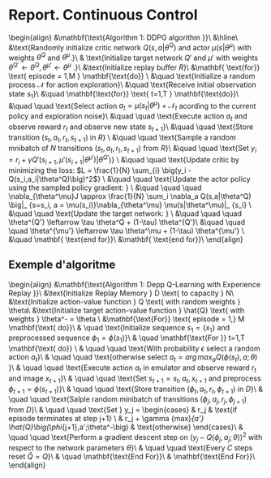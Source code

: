# Report. Continuous Control 


\begin{align}
&\mathbf{\text{Algorithm 1: DDPG algorithm }}\\
&\hline\\
&\text{Randomly initialize critic network $Q(s,a|\theta^Q)$ and actor $\mu(s|\theta^\mu)$ with weights $\theta^Q$ and $\theta^\mu$.}\\
& \text{Initialize target network $Q'$ and $\mu'$ with weights $\theta^{Q'} \leftarrow \theta^Q, \theta^{\mu'} \leftarrow \theta^\mu$ .}\\
&\text{Initialize replay buffer $R$}\\
&\mathbf{ \text{for}} \text{ episode = 1,M } \mathbf{\text{do}} \\
&\quad \text{Initialize a random process $\mathcal{N}$ for action exploration}\\
&\quad \text{Receive initial observation state $s_1$}\\
&\quad \mathbf{\text{for}} \text{ t=1,T } \mathbf{\text{do}}\\
&\quad \quad \text{Select action $a_t = \mu (s_t|\theta^\mu) + \mathcal{N}_t$ acording to the current policy and exploration noise}\\
&\quad \quad \text{Execute action $a_t$ and observe reward $r_t$ and observe new state $s_{t+1}$}\\
&\quad \quad \text{Store transition $(s_t,a_t,r_t,s_{t+1})$ in $R$} \\
&\quad \quad \text{Sample a random mnibatch of $N$ transitions $(s_t,a_t,r_t,s_{t+1})$ from $R$}\\
&\quad \quad \text{Set $y_i = r_i + \gamma Q'(s_{i+1},\mu'(s_{i+1}|\theta^{\mu'})|\theta^{Q'})$} \\
&\quad \quad \text{Update critic by minimizing the loss: $L = \frac{1}{N} \sum_{i} \big(y_i - Q(s_i,a_i|\theta^Q)\big)^2$} \\
&\quad \quad \text{Update the actor policy using the sampled policy gradient: } \\
&\quad \quad \quad \nabla_{\theta^\mu}J \approx \frac{1}{N} \sum_i \nabla_a Q(s,a\|\theta^Q) \big|_ {s=s_i, a = \mu(s_i)}\nabla_{\theta^\mu} \mu(s|\theta^\mu)|_ {s_i} \\
&\quad \quad \text{Update the target network: } \\
&\quad \quad \quad \theta^{Q'} \leftarrow \tau \theta^Q + (1-\tau) \theta^{Q'}\\
&\quad \quad \quad \theta^{\mu'} \leftarrow \tau \theta^\mu + (1-\tau) \theta^{\mu'} \\
&\quad \mathbf{ \text{end for}}\\
&\mathbf{ \text{end for}}\\
\end{align}

## Exemple d'algoritme


\begin{align} 
&\mathbf{\text{Algorithm 1: Depp Q-Learning with Experience Replay }}\\
&\text{Initialize Replay Memory } D \text{ to capacity } N\\
&\text{Initialize action-value function } Q \text{ with random weights } \theta\\
&\text{Initialize target action-value function } \hat{Q} \text{ with weights } \theta^- = \theta \\
&\mathbf{\text{For}} \text{ episode = 1,} M \mathbf{\text{ do}}\\
& \quad \text{Initialize sequence $s_1=\{x_1\}$ and preprocessed sequence $\phi_1 = \phi (s_1)$}\\
& \quad \mathbf{\text{For }} t=1,T \mathbf{\text{ do}} \\
& \quad \quad \text{With probability $\epsilon$ select a random action $a_t$}\\
& \quad \quad \text{otherwise select $a_t = {arg\,max}_a Q(\phi(s_t),a;\theta)$ }\\
& \quad \quad \text{Execute action $a_t$ in emulator and observe reward $r_t$ and image $x_{t+1}$}\\
& \quad \quad \text{Set $s_{t+1}= s_t, a_t, x_{t+1}$ and preprocess $\phi_{t+1}=\phi(s_{t+1})$}\\
& \quad \quad \text{Store transition $(\phi_t,a_t,r_t,\phi_{t+1})$ in $D$}\\
& \quad \quad \text{Salple random minibatch of transitions $\big(\phi_j, a_j,r_j, \phi_{j+1}\big)$ from $D$}\\
& \quad \quad \text{Set } y_j = 
\begin{cases}
& r_j & \text{if episode terminates at step j+1} \\
& r_j + \gamma {max}_{a'} \hat{Q}\big(\phi_{j+1},a';\theta^-\big) & \text{otherwise}
\end{cases}\\
& \quad \quad \text{Perform a gradient descent step on $\big(y_j - Q\big(\phi_j,a_j;\theta\big)\big)^2$ with respect to the network parameters $\theta$}\\
& \quad \quad \text{Every $C$ steps reset $\hat{Q}=Q$}\\
& \quad \mathbf{\text{End For}}\\
& \mathbf{\text{End For}}\\
\end{align}


